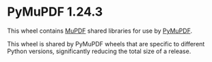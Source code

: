 # PyMuPDF 1.24.3

This wheel contains [MuPDF](https://mupdf.readthedocs.io/) shared libraries for
use by [PyMuPDF](https://pymupdf.readthedocs.io/).

This wheel is shared by PyMuPDF wheels that are specific to different Python
versions, significantly reducing the total size of a release.
